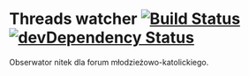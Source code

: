 ﻿Threads watcher [![Build Status](https://travis-ci.org/Kurahen-Premium/Threads-watcher.svg?branch=master)](https://travis-ci.org/Kurahen-Premium/Threads-watcher "Status testów dla gałęzi master") [![devDependency Status](https://david-dm.org/Kurahen-Premium/Threads-watcher/dev-status.svg)](https://david-dm.org/Kurahen-Premium/Threads-watcher#info=devDependencies)
===============

Obserwator nitek dla forum młodzieżowo-katolickiego.

